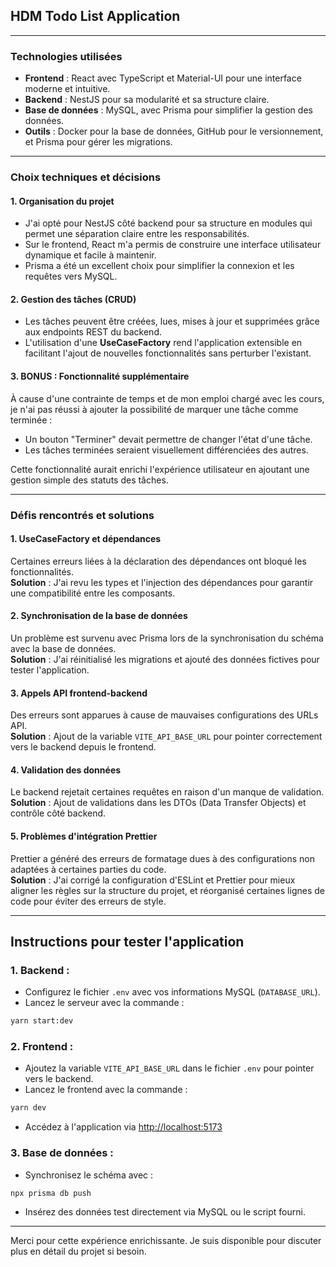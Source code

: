 ## HDM Todo List Application

---

### Technologies utilisées

- **Frontend** : React avec TypeScript et Material-UI pour une interface moderne et intuitive.
- **Backend** : NestJS pour sa modularité et sa structure claire.
- **Base de données** : MySQL, avec Prisma pour simplifier la gestion des données.
- **Outils** : Docker pour la base de données, GitHub pour le versionnement, et Prisma pour gérer les migrations.

---

### Choix techniques et décisions

#### 1. Organisation du projet

- J'ai opté pour NestJS côté backend pour sa structure en modules qui permet une séparation claire entre les responsabilités.
- Sur le frontend, React m'a permis de construire une interface utilisateur dynamique et facile à maintenir.
- Prisma a été un excellent choix pour simplifier la connexion et les requêtes vers MySQL.

#### 2. Gestion des tâches (CRUD)

- Les tâches peuvent être créées, lues, mises à jour et supprimées grâce aux endpoints REST du backend.
- L'utilisation d'une **UseCaseFactory** rend l'application extensible en facilitant l'ajout de nouvelles fonctionnalités sans perturber l'existant.

#### 3. BONUS : Fonctionnalité supplémentaire

À cause d'une contrainte de temps et de mon emploi chargé avec les cours, je n'ai pas réussi à ajouter la possibilité de marquer une tâche comme terminée :
- Un bouton "Terminer" devait permettre de changer l'état d'une tâche.
- Les tâches terminées seraient visuellement différenciées des autres.

Cette fonctionnalité aurait enrichi l'expérience utilisateur en ajoutant une gestion simple des statuts des tâches.

---

### Défis rencontrés et solutions

#### 1. UseCaseFactory et dépendances

Certaines erreurs liées à la déclaration des dépendances ont bloqué les fonctionnalités.  
**Solution** : J'ai revu les types et l'injection des dépendances pour garantir une compatibilité entre les composants.

#### 2. Synchronisation de la base de données

Un problème est survenu avec Prisma lors de la synchronisation du schéma avec la base de données.  
**Solution** : J'ai réinitialisé les migrations et ajouté des données fictives pour tester l'application.

#### 3. Appels API frontend-backend

Des erreurs sont apparues à cause de mauvaises configurations des URLs API.  
**Solution** : Ajout de la variable `VITE_API_BASE_URL` pour pointer correctement vers le backend depuis le frontend.

#### 4. Validation des données

Le backend rejetait certaines requêtes en raison d'un manque de validation.  
**Solution** : Ajout de validations dans les DTOs (Data Transfer Objects) et contrôle côté backend.

#### 5. Problèmes d'intégration Prettier

Prettier a généré des erreurs de formatage dues à des configurations non adaptées à certaines parties du code.  
**Solution** : J'ai corrigé la configuration d'ESLint et Prettier pour mieux aligner les règles sur la structure du projet, et réorganisé certaines lignes de code pour éviter des erreurs de style.

---

## Instructions pour tester l'application

### 1. **Backend** :
- Configurez le fichier `.env` avec vos informations MySQL (`DATABASE_URL`).
- Lancez le serveur avec la commande :

```bash
yarn start:dev
```

### 2. **Frontend** :
- Ajoutez la variable `VITE_API_BASE_URL` dans le fichier `.env` pour pointer vers le backend.
- Lancez le frontend avec la commande :

```bash
yarn dev
```

- Accédez à l'application via [http://localhost:5173](http://localhost:5173)

### 3. **Base de données** :
- Synchronisez le schéma avec :

```bash
npx prisma db push
```

- Insérez des données test directement via MySQL ou le script fourni.

---

Merci pour cette expérience enrichissante. Je suis disponible pour discuter plus en détail du projet si besoin.
